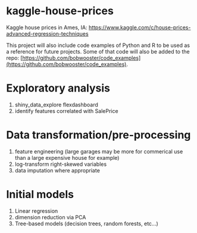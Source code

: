# kaggle-house-prices
Kaggle house prices in Ames, IA: https://www.kaggle.com/c/house-prices-advanced-regression-techniques

This project will also include code examples of Python and R to be used as a reference for future projects.  Some of that code will also be added to the repo: [https://github.com/bobwooster/code_examples](https://github.com/bobwooster/code_examples).

# Exploratory analysis

1. shiny_data_explore flexdashboard
2. identify features correlated with SalePrice

# Data transformation/pre-processing

1. feature engineering (large garages may be more for commerical use than a large expensive house for example)
2. log-transform right-skewed variables
3. data imputation where appropriate

# Initial models

1. Linear regression
2. dimension reduction via PCA
3. Tree-based models (decision trees, random forests, etc...)
